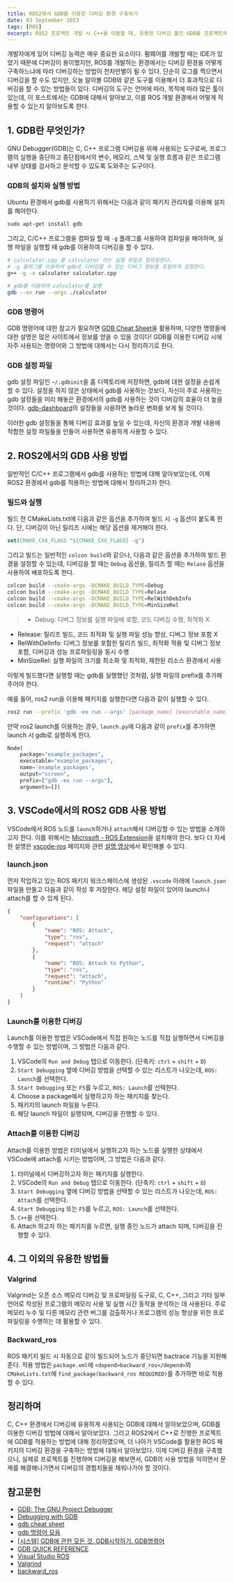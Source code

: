 ```yaml
---
title: ROS2에서 GDB를 이용한 디버깅 환경 구축하기
date: 03 September 2023
tags: [ROS]
excerpt: ROS2 프로젝트 개발 시 C++을 이용할 때, 유용한 디버깅 툴인 GDB를 프로젝트에 적용하고, 디버깅하는 방법에 대해 정리한다.
---
```


개발자에게 있어 디버깅 능력은 매우 중요한 요소이다. 펌웨어를 개발할 때는 IDE가 있었기 때문에 디버깅이 용이했지만, ROS를 개발하는 환경에서는 디버깅 환경을 어떻게 구축하느냐에 따라 디버깅하는 방법이 천차만별이 될 수 있다. 단순히 로그를 찍으면서 디버깅을 할 수도 있지만, 오늘 알아볼 GDB와 같은 도구를 이용해서 더 효과적으로 디버깅을 할 수 있는 방법들이 있다. 디버깅의 도구는 언어에 따라, 목적에 따라 많은 툴이 있는데, 이 포스트에서는 GDB에 대해서 알아보고, 이를 ROS 개발 환경에서 어떻게 적용할 수 있는지 알아보도록 한다.

## 1. GDB란 무엇인가?

GNU Debugger(GDB)는 C, C++ 프로그램 디버깅을 위해 사용되는 도구로써, 프로그램의 실행을 중단하고 중단점에서의 변수, 메모리, 스택 및 실행 흐름과 같은 프로그램 내부 상태를 검사하고 분석할 수 있도록 도와주는 도구이다.

### GDB의 설치와 실행 방법

Ubuntu 환경에서 gdb를 사용하기 위해서는 다음과 같이 패키지 관리자를 이용해 설치를 해야한다.

```bash
sudo apt-get install gdb
```

그리고, C/C++ 프로그램을 컴파일 할 때 `-g` 플래그를 사용하여 컴파일을 해야하며, 실행 파일을 실행할 때 gdb를 이용하여 디버깅을 할 수 있다.

```bash
# calculator.cpp 를 calculator 라는 실행 파일로 컴파일한다.
# -g 플래그를 이용하여 gdb로 디버깅할 수 있는 디버그 정보를 포함하게 설정한다.
g++ -g -o calculator calculator.cpp

# gdb를 이용하여 calculator를 실행
gdb --ex run --args ./calculator
```

### GDB 명령어

GDB 명령어에 대한 참고가 필요하면 [GDB Cheat Sheet](/assets/docs/posts/ros/gdb/gdb-refcard.pdf)을 활용하며, 다양한 명령들에 대한 설명은 많은 사이트에서 정보를 얻을 수 있을 것이다! GDB를 이용한 디버깅 시에 자주 사용되는 명령어와 그 방법에 대해서는 다시 정리하기로 한다.

### GDB 설정 파일

gdb 설정 파일인 `~/.gdbinit`을 홈 디렉토리에 저장하면, gdb에 대한 설정을 손쉽게 할 수 있다. 설정을 하지 않은 상태에서 gdb를 사용하는 것보다, 자신이 주로 사용하는 gdb 설정들을 미리 해놓은 환경에서의 gdb를 사용하는 것이 디버깅의 효율이 더 높을 것이다. [gdb-dashboard](https://github.com/cyrus-and/gdb-dashboard/blob/master/.gdbinit)의 설정들을 사용하면 놀라운 변화를 보게 될 것이다.

이러한 gdb 설정들을 통해 디버깅 효과를 높일 수 있는데, 자신의 환경과 개발 내용에 적합한 설정 파일들을 만들어 사용하면 유용하게 사용할 수 있다.

## 2. ROS2에서의 GDB 사용 방법

일반적인 C/C++ 프로그램에서 gdb를 사용하는 방법에 대해 알아보았는데, 이제 ROS2 환경에서 gdb를 적용하는 방법에 대해서 정리하고자 한다.

### 빌드와 실행

빌드 전 CMakeLists.txt에 다음과 같은 옵션을 추가하여 빌드 시 `-g` 옵션이 붙도록 한다. 단, 디버깅이 아닌 릴리즈 시에는 해당 옵션을 제거해야 한다.

```cmake
set(CMAKE_CXX_FLAGS "${CMAKE_CXX_FLAGS} -g")
```

그리고 빌드는 일반적인 `colcon build`와 같으나, 다음과 같은 옵션을 추가하여 빌드 환경을 설정할 수 있는데, 디버깅을 할 때는 `Debug` 옵션을, 릴리즈 할 때는 `Relase` 옵션을 사용하여 배포하도록 한다.

```bash
colcon build --cmake-args -DCMAKE_BUILD_TYPE=Debug
colcon build --cmake-args -DCMAKE_BUILD_TYPE=Relase
colcon build --cmake-args -DCMAKE_BUILD_TYPE=RelWithDebInfo
colcon build --cmake-args -DCMAKE_BUILD_TYPE=MinSizeRel
```

> * Debug: 디버그 정보를 실행 파일에 포함, 코드 디버깅 수행, 최적화 X
* Release: 릴리즈 빌드, 코드 최적화 및 실행 파일 성능 향상, 디버그 정보 포함 X
* RelWithDelInfo: 디버그 정보를 포함한 릴리즈 빌드, 최적화 적용 및 디버그 정보 포함, 디버깅과 성능 프로파일링을 동시 수행
* MinSizeRel: 실행 파일의 크기를 최소화 및 최적화, 제한된 리소스 환경에서 사용

이렇게 빌드했다면 실행할 때는 gdb를 실행했던 것처럼, 실행 파일의 prefix를 추가해주어야 한다.

예를 들어, ros2 run을 이용해 패키지를 실행한다면 다음과 같이 실행할 수 있다.

```bash
ros2 run --prefix 'gdb -ex run --args' [package_name] [executable_name]
```

만약 ros2 launch를 이용하는 경우, `launch.py`에 다음과 같이 `prefix`를 추가하면 launch 시 gdb로 실행하게 한다.

```python
Node(
	package="example_packages",
	executable="example_packages",
	name='example_packages',
	output="screen",
	prefix=["gdb -ex run --args"],
	arguments=[])
```

## 3. VSCode에서의 ROS2 GDB 사용 방법

VSCode에서 ROS 노드를 `launch`하거나 `attach`해서 디버깅할 수 있는 방법을 소개하고자 한다. 이를 위해서는 [Microsoft - ROS Extension](https://marketplace.visualstudio.com/items?itemName=ms-iot.vscode-ros)을 설치해야 한다. 보다 더 자세한 설명은 [vscode-ros](https://github.com/ms-iot/vscode-ros/blob/master/doc/debug-support.md) 페이지와 관련 [설명 영상](https://www.youtube.com/watch?v=uqqHgYsskJI)에서 확인해볼 수 있다.

### launch.json

먼저 작업하고 있는 ROS 패키지 워크스페이스에 생성된 `.vscode` 아래에 `launch.json` 파일을 만들고 다음과 같이 작성 후 저장한다. 해당 설정 파일이 있어야 launch나 attach를 할 수 있게 된다.

```json
{
	"configurations": [
		{
			"name": "ROS: Attach",
			"type": "ros",
			"request": "attach"
		},
		{
			"name": "ROS: Attach to Python",
			"type": "ros",
			"request": "attach",
			"runtime": "Python"
		}
	]
}
```

### Launch를 이용한 디버깅

Launch를 이용한 방법은 VSCode에서 직접 원하는 노드를 직접 실행하면서 디버깅을 수행할 수 있는 방법이며, 그 방법은 다음과 같다.

1. VSCode의 `Run and Debug` 탭으로 이동한다. (단축키: `ctrl` + `shift` + `D`)
2. `Start Debugging` 옆에 디버깅 방법을 선택할 수 있는 리스트가 나오는데, `ROS: Launch`를 선택한다.
3. `Start Debugging` 또는 `F5`를 누르고, `ROS: Launch`를 선택한다.
4. Choose a package에서 실행하고자 하는 패키지를 찾는다.
5. 패키지의 launch 파일을 누른다.
6. 해당 launch 파일이 실행되며, 디버깅을 진행할 수 있다.

### Attach를 이용한 디버깅

Attach를 이용한 방법은 터미널에서 실행하고자 하는 노드를 실행한 상태에서 VSCode에 attach를 시키는 방법이며, 그 방법은 다음과 같다.

1. 터미널에서 디버깅하고자 하는 패키지를 실행한다.
2. VSCode의 `Run and Debug` 탭으로 이동한다. (단축키: `ctrl` + `shift` + `D`)
3. `Start Debugging` 옆에 디버깅 방법을 선택할 수 있는 리스트가 나오는데, `ROS: Attach`를 선택한다.
4. `Start Debugging` 또는 `F5`를 누르고, `ROS: Launch`를 선택한다.
5. `C++`을 선택한다.
6. Attach 하고자 하는 패키지를 누르면, 실행 중인 노드가 attach 되며, 디버깅을 진행할 수 있다.

## 4. 그 이외의 유용한 방법들

### Valgrind

Valgrind는 오픈 소스 메모리 디버깅 및 프로파일링 도구로, C, C++, 그리고 기타 일부 언어로 작성된 프로그램의 메모리 사용 및 실행 시간 동작을 분석하는 데 사용된다. 주로 메모리 누수 및 다른 메모리 관련 버그를 검출하거나 프로그램의 성능 향상을 위한 프로파일링을 수행하는 데 활용할 수 있다.

### Backward_ros

ROS 패키지 빌드 시 자동으로 같이 빌드되어 노드가 중단되면 bactrace 기능을 지원해준다. 적용 방법은 `package.xml`에 `<depend>backward_ros</depend>`와 `CMakeLists.txt`에 `find_package(backward_ros REQUIRED)`를 추가하면 바로 적용할 수 있다.

## 정리하며

C, C++ 환경에서 디버깅에 유용하게 사용되는 GDB에 대해서 알아보았으며, GDB를 이용한 디버깅 방법에 대해서 알아보았다. 그리고 ROS2에서 C++로 진행한 프로젝트에 GDB를 적용하는 방법에 대해 정리하였으며, 더 나아가 VSCode를 활용한 ROS 패키지의 디버깅 환경을 구축하는 방법에 대해서 알아보았다. 이제 디버깅 환경을 구축했으니, 실제로 프로젝트를 진행하며 디버깅을 해보면서, GDB의 사용 방법을 익히면서 문제를 해결해나가면서 디버깅의 경험치들을 채워나가야 할 것이다.

## 참고문헌

- [GDB: The GNU Project Debugger](https://www.sourceware.org/gdb/)
- [Debugging with GDB](https://sourceware.org/gdb/onlinedocs/gdb/index.html#SEC_Contents)
- [gdb cheat sheet](https://www.skyer9.pe.kr/wordpress/?p=5467)
- [gdb 명령어 모음](https://yehey-study.tistory.com/entry/gdb-%EB%AA%85%EB%A0%B9%EC%96%B4-%EB%AA%A8%EC%9D%8C)
- [[시스템] GDB에 관한 모든 것. GDB시작하기. GDB명령어](https://mk28.tistory.com/134)
- [GDB QUICK REFERENCE](https://users.ece.utexas.edu/~adnan/gdb-refcard.pdf)
- [Visual Studio ROS](https://marketplace.visualstudio.com/items?itemName=ms-iot.vscode-ros)
- [Valgrind](https://valgrind.org/)
- [backward_ros](https://github.com/pal-robotics/backward_ros/tree/foxy-devel)
